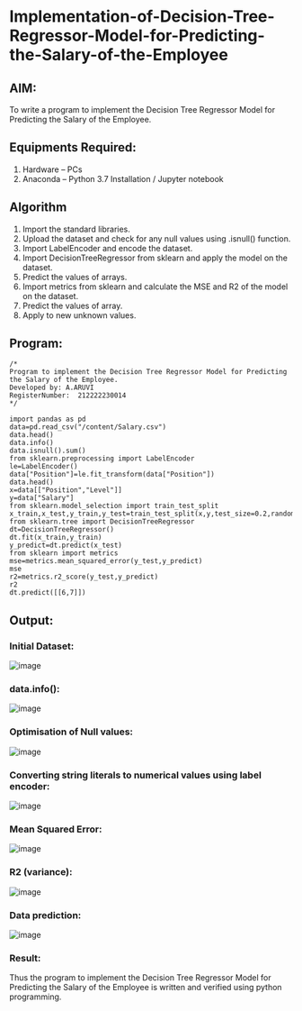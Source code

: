 # Implementation-of-Decision-Tree-Regressor-Model-for-Predicting-the-Salary-of-the-Employee

## AIM:
To write a program to implement the Decision Tree Regressor Model for Predicting the Salary of the Employee.

## Equipments Required:
1. Hardware – PCs
2. Anaconda – Python 3.7 Installation / Jupyter notebook

## Algorithm
1. Import the standard libraries.
2. Upload the dataset and check for any null values using .isnull() function.
3. Import LabelEncoder and encode the dataset.
4. Import DecisionTreeRegressor from sklearn and apply the model on the dataset.
5. Predict the values of arrays.
6. Import metrics from sklearn and calculate the MSE and R2 of the model on the dataset.
7. Predict the values of array.
8. Apply to new unknown values.

## Program:
```
/*
Program to implement the Decision Tree Regressor Model for Predicting the Salary of the Employee.
Developed by: A.ARUVI
RegisterNumber:  212222230014
*/

import pandas as pd
data=pd.read_csv("/content/Salary.csv")
data.head() 
data.info()
data.isnull().sum()
from sklearn.preprocessing import LabelEncoder
le=LabelEncoder()
data["Position"]=le.fit_transform(data["Position"])
data.head()
x=data[["Position","Level"]]
y=data["Salary"]
from sklearn.model_selection import train_test_split
x_train,x_test,y_train,y_test=train_test_split(x,y,test_size=0.2,random_state=2)
from sklearn.tree import DecisionTreeRegressor
dt=DecisionTreeRegressor()
dt.fit(x_train,y_train)
y_predict=dt.predict(x_test)
from sklearn import metrics
mse=metrics.mean_squared_error(y_test,y_predict)
mse
r2=metrics.r2_score(y_test,y_predict)
r2
dt.predict([[6,7]])
```
## Output:
### Initial Dataset:

![image](https://github.com/Anandanaruvi/Implementation-of-Decision-Tree-Regressor-Model-for-Predicting-the-Salary-of-the-Employee/assets/120443233/3fe14b5f-7427-42fc-99ae-4d12f918c900)

### data.info():

![image](https://github.com/Anandanaruvi/Implementation-of-Decision-Tree-Regressor-Model-for-Predicting-the-Salary-of-the-Employee/assets/120443233/1090ab1f-8216-4ec9-918b-a21d804530c4)

### Optimisation of Null values:
![image](https://github.com/Anandanaruvi/Implementation-of-Decision-Tree-Regressor-Model-for-Predicting-the-Salary-of-the-Employee/assets/120443233/4b8db974-25b4-4c29-aad9-4f3f1f090b29)

### Converting string literals to numerical values using label encoder:

![image](https://github.com/Anandanaruvi/Implementation-of-Decision-Tree-Regressor-Model-for-Predicting-the-Salary-of-the-Employee/assets/120443233/306e8b44-9eed-4e50-8c66-5475861416f0)

### Mean Squared Error:

![image](https://github.com/Anandanaruvi/Implementation-of-Decision-Tree-Regressor-Model-for-Predicting-the-Salary-of-the-Employee/assets/120443233/13165494-2dd5-4334-b988-d85b987317c5)

### R2 (variance):

![image](https://github.com/Anandanaruvi/Implementation-of-Decision-Tree-Regressor-Model-for-Predicting-the-Salary-of-the-Employee/assets/120443233/f373bb3c-0e54-4d1e-826e-35d3054f5c6a)

### Data prediction:

![image](https://github.com/Anandanaruvi/Implementation-of-Decision-Tree-Regressor-Model-for-Predicting-the-Salary-of-the-Employee/assets/120443233/a7ab165d-00d7-424e-ab2f-2371b5b84375)


### Result:

Thus the program to implement the Decision Tree Regressor Model for Predicting the Salary of the Employee is written and verified using python programming.
